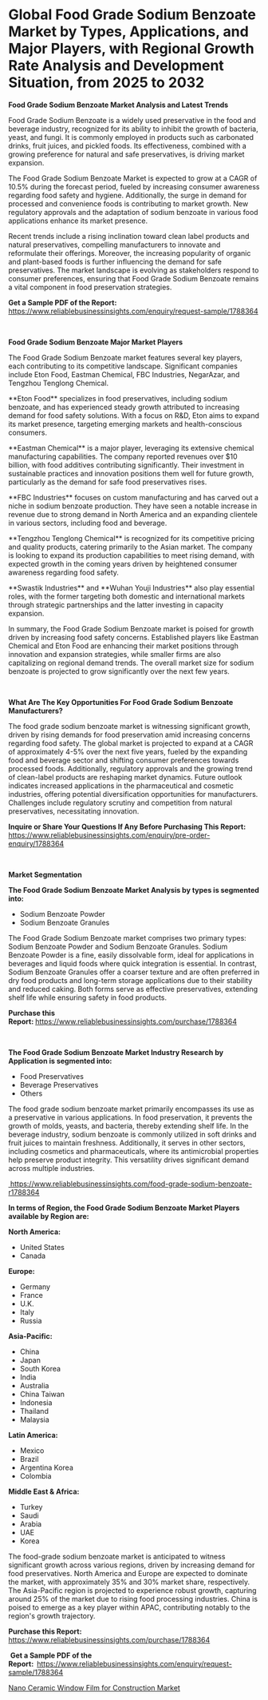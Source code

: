 <p><h1>Global Food Grade Sodium Benzoate Market by Types, Applications, and Major Players, with Regional Growth Rate Analysis and Development Situation, from 2025 to 2032</h1></p><p><strong>Food Grade Sodium Benzoate Market Analysis and Latest Trends</strong></p>
<p><p>Food Grade Sodium Benzoate is a widely used preservative in the food and beverage industry, recognized for its ability to inhibit the growth of bacteria, yeast, and fungi. It is commonly employed in products such as carbonated drinks, fruit juices, and pickled foods. Its effectiveness, combined with a growing preference for natural and safe preservatives, is driving market expansion.</p><p>The Food Grade Sodium Benzoate Market is expected to grow at a CAGR of 10.5% during the forecast period, fueled by increasing consumer awareness regarding food safety and hygiene. Additionally, the surge in demand for processed and convenience foods is contributing to market growth. New regulatory approvals and the adaptation of sodium benzoate in various food applications enhance its market presence.</p><p>Recent trends include a rising inclination toward clean label products and natural preservatives, compelling manufacturers to innovate and reformulate their offerings. Moreover, the increasing popularity of organic and plant-based foods is further influencing the demand for safe preservatives. The market landscape is evolving as stakeholders respond to consumer preferences, ensuring that Food Grade Sodium Benzoate remains a vital component in food preservation strategies.</p></p>
<p><strong>Get a Sample PDF of the Report:&nbsp;</strong> <a href="https://www.reliablebusinessinsights.com/enquiry/request-sample/1788364?utm_campaign=2226&utm_medium=2&utm_source=Github&utm_content=ia&utm_term=02022025&utm_id=food-grade-sodium-benzoate">https://www.reliablebusinessinsights.com/enquiry/request-sample/1788364</a></p>
<p>&nbsp;</p>
<p><strong>Food Grade Sodium Benzoate Major Market Players</strong></p>
<p><p>The Food Grade Sodium Benzoate market features several key players, each contributing to its competitive landscape. Significant companies include Eton Food, Eastman Chemical, FBC Industries, NegarAzar, and Tengzhou Tenglong Chemical.</p><p>**Eton Food** specializes in food preservatives, including sodium benzoate, and has experienced steady growth attributed to increasing demand for food safety solutions. With a focus on R&D, Eton aims to expand its market presence, targeting emerging markets and health-conscious consumers.</p><p>**Eastman Chemical** is a major player, leveraging its extensive chemical manufacturing capabilities. The company reported revenues over $10 billion, with food additives contributing significantly. Their investment in sustainable practices and innovation positions them well for future growth, particularly as the demand for safe food preservatives rises.</p><p>**FBC Industries** focuses on custom manufacturing and has carved out a niche in sodium benzoate production. They have seen a notable increase in revenue due to strong demand in North America and an expanding clientele in various sectors, including food and beverage.</p><p>**Tengzhou Tenglong Chemical** is recognized for its competitive pricing and quality products, catering primarily to the Asian market. The company is looking to expand its production capabilities to meet rising demand, with expected growth in the coming years driven by heightened consumer awareness regarding food safety.</p><p>**Swastik Industries** and **Wuhan Youji Industries** also play essential roles, with the former targeting both domestic and international markets through strategic partnerships and the latter investing in capacity expansion.</p><p>In summary, the Food Grade Sodium Benzoate market is poised for growth driven by increasing food safety concerns. Established players like Eastman Chemical and Eton Food are enhancing their market positions through innovation and expansion strategies, while smaller firms are also capitalizing on regional demand trends. The overall market size for sodium benzoate is projected to grow significantly over the next few years.</p></p>
<p>&nbsp;</p>
<p><strong>What Are The Key Opportunities For Food Grade Sodium Benzoate Manufacturers?</strong></p>
<p><p>The food grade sodium benzoate market is witnessing significant growth, driven by rising demands for food preservation amid increasing concerns regarding food safety. The global market is projected to expand at a CAGR of approximately 4-5% over the next five years, fueled by the expanding food and beverage sector and shifting consumer preferences towards processed foods. Additionally, regulatory approvals and the growing trend of clean-label products are reshaping market dynamics. Future outlook indicates increased applications in the pharmaceutical and cosmetic industries, offering potential diversification opportunities for manufacturers. Challenges include regulatory scrutiny and competition from natural preservatives, necessitating innovation.</p></p>
<p><strong>Inquire or Share Your Questions If Any Before Purchasing This Report:</strong> <a href="https://www.reliablebusinessinsights.com/enquiry/pre-order-enquiry/1788364?utm_campaign=2226&utm_medium=2&utm_source=Github&utm_content=ia&utm_term=02022025&utm_id=food-grade-sodium-benzoate">https://www.reliablebusinessinsights.com/enquiry/pre-order-enquiry/1788364</a></p>
<p>&nbsp;</p>
<p><strong>Market Segmentation</strong></p>
<p><strong>The Food Grade Sodium Benzoate Market Analysis by types is segmented into:</strong></p>
<p><ul><li>Sodium Benzoate Powder</li><li>Sodium Benzoate Granules</li></ul></p>
<p><p>The Food Grade Sodium Benzoate market comprises two primary types: Sodium Benzoate Powder and Sodium Benzoate Granules. Sodium Benzoate Powder is a fine, easily dissolvable form, ideal for applications in beverages and liquid foods where quick integration is essential. In contrast, Sodium Benzoate Granules offer a coarser texture and are often preferred in dry food products and long-term storage applications due to their stability and reduced caking. Both forms serve as effective preservatives, extending shelf life while ensuring safety in food products.</p></p>
<p><strong>Purchase this Report:&nbsp;</strong><a href="https://www.reliablebusinessinsights.com/purchase/1788364?utm_campaign=2226&utm_medium=2&utm_source=Github&utm_content=ia&utm_term=02022025&utm_id=food-grade-sodium-benzoate">https://www.reliablebusinessinsights.com/purchase/1788364</a></p>
<p>&nbsp;</p>
<p><strong>The Food Grade Sodium Benzoate Market Industry Research by Application is segmented into:</strong></p>
<p><ul><li>Food Preservatives</li><li>Beverage Preservatives</li><li>Others</li></ul></p>
<p><p>The food grade sodium benzoate market primarily encompasses its use as a preservative in various applications. In food preservation, it prevents the growth of molds, yeasts, and bacteria, thereby extending shelf life. In the beverage industry, sodium benzoate is commonly utilized in soft drinks and fruit juices to maintain freshness. Additionally, it serves in other sectors, including cosmetics and pharmaceuticals, where its antimicrobial properties help preserve product integrity. This versatility drives significant demand across multiple industries.</p></p>
<p><a href="https://www.reliablebusinessinsights.com/food-grade-sodium-benzoate-r1788364?utm_campaign=2226&utm_medium=2&utm_source=Github&utm_content=ia&utm_term=02022025&utm_id=food-grade-sodium-benzoate">&nbsp;https://www.reliablebusinessinsights.com/food-grade-sodium-benzoate-r1788364</a></p>
<p><strong>In terms of Region, the Food Grade Sodium Benzoate Market Players available by Region are:</strong></p>
<p>
    <p> <strong> North America: </strong>
        <ul>
            <li>United States</li>
            <li>Canada</li>
        </ul>
        </p> 
    <p> <strong> Europe: </strong>
        <ul>
            <li>Germany</li>
            <li>France</li>
            <li>U.K.</li>
            <li>Italy</li>
            <li>Russia</li>
        </ul>
        </p> 
    <p> <strong> Asia-Pacific: </strong>
        <ul>
            <li>China</li>
            <li>Japan</li>
            <li>South Korea</li>
            <li>India</li>
            <li>Australia</li>
            <li>China Taiwan</li>
            <li>Indonesia</li>
            <li>Thailand</li>
            <li>Malaysia</li>
        </ul>
        </p> 
    <p> <strong> Latin America: </strong>
        <ul>
            <li>Mexico</li>
            <li>Brazil</li>
            <li>Argentina Korea</li>
            <li>Colombia</li>
        </ul>
        </p> 
    <p> <strong> Middle East & Africa: </strong>
        <ul>
            <li>Turkey</li>
            <li>Saudi</li>
            <li>Arabia</li>
            <li>UAE</li>
            <li>Korea</li>
        </ul>
    </p>
    </p>
<p><p>The food-grade sodium benzoate market is anticipated to witness significant growth across various regions, driven by increasing demand for food preservatives. North America and Europe are expected to dominate the market, with approximately 35% and 30% market share, respectively. The Asia-Pacific region is projected to experience robust growth, capturing around 25% of the market due to rising food processing industries. China is poised to emerge as a key player within APAC, contributing notably to the region's growth trajectory.</p></p>
<p><strong>Purchase this Report: </strong><a href="https://www.reliablebusinessinsights.com/purchase/1788364?utm_campaign=2226&utm_medium=2&utm_source=Github&utm_content=ia&utm_term=02022025&utm_id=food-grade-sodium-benzoate">https://www.reliablebusinessinsights.com/purchase/1788364</a></p>
<p>&nbsp;<strong>Get a Sample PDF of the Report:&nbsp;&nbsp;</strong><a href="https://www.reliablebusinessinsights.com/enquiry/request-sample/1788364?utm_campaign=2226&utm_medium=2&utm_source=Github&utm_content=ia&utm_term=02022025&utm_id=food-grade-sodium-benzoate">https://www.reliablebusinessinsights.com/enquiry/request-sample/1788364</a></p>
<p><strong></strong></p>
<p><p><a href="https://github.com/AlisaRowe24/Market-Research-Report-List-1/blob/main/nano-ceramic-window-film-for-construction-market.md?utm_campaign=2226&utm_medium=2&utm_source=Github&utm_content=ia&utm_term=02022025&utm_id=food-grade-sodium-benzoate">Nano Ceramic Window Film for Construction Market</a></p></p>